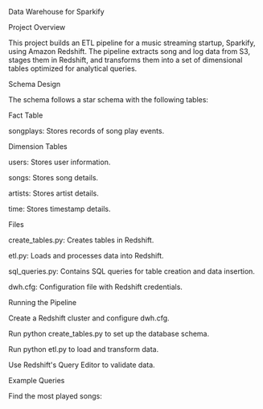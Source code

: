 Data Warehouse for Sparkify

Project Overview

This project builds an ETL pipeline for a music streaming startup, Sparkify, using Amazon Redshift. The pipeline extracts song and log data from S3, stages them in Redshift, and transforms them into a set of dimensional tables optimized for analytical queries.

Schema Design

The schema follows a star schema with the following tables:

Fact Table

songplays: Stores records of song play events.

Dimension Tables

users: Stores user information.

songs: Stores song details.

artists: Stores artist details.

time: Stores timestamp details.

Files

create_tables.py: Creates tables in Redshift.

etl.py: Loads and processes data into Redshift.

sql_queries.py: Contains SQL queries for table creation and data insertion.

dwh.cfg: Configuration file with Redshift credentials.

Running the Pipeline

Create a Redshift cluster and configure dwh.cfg.

Run python create_tables.py to set up the database schema.

Run python etl.py to load and transform data.

Use Redshift's Query Editor to validate data.

Example Queries

Find the most played songs:
